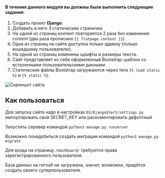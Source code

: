 #### В течение данного модуля вы должны были выполнить следующие задания:

  1. Создать проект **Django**.
  1. Добавить в него 3 статические странички.
  1. На одной из страниц контент повторяется 2 раза без изменения *content* (два раза прописано ```{{ flatpage.content }}```).
  1. Одна из страниц на сайте доступна только админу (только вошедшему пользователю).
  1. На одной из страниц изменены шрифты и размеры текста.
  1. Сайт представляет из себя оформленный Bootstrap-шаблон со встроенными пользовательскими данными.
  1. Статические файлы Bootstrap загружаются через теги ```{% load static %}``` и ```{% static %}```. 

![Скриншот сайта](https://github.com/skripkalisa/SF_PythonFS_Backend/blob/main/D1/Task1.png)

## Как пользоваться

Для запуска сайта надо в настройках ```D1/DjangoStart/settings.py``` импортировать свой SECRET_KEY или раскоментировать дефолтный

Запустить серевер командой ```python3 manage.py runserver```

Возможно понадобиться создать миграции командой ```python3 manage.py migrate```

Для входа на страницу ```/dashboard/``` требуются права зарегистрированного пользователя. 

База данных на гитхаб не загружена, значит, возможно, придётся создать своего суперпользователя. 
